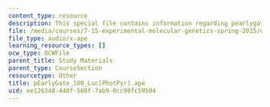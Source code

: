 ```yaml
---
content_type: resource
description: This special file contains information regarding pearlygate 100.
file: /media/courses/7-15-experimental-molecular-genetics-spring-2015/ee126348440f568f7ab90cc90fc59504_pEarlyGate_100_Luc-PhotPyr.ape
file_type: audio/x-ape
learning_resource_types: []
ocw_type: OCWFile
parent_title: Study Materials
parent_type: CourseSection
resourcetype: Other
title: pEarlyGate_100_Luc[PhotPyr].ape
uid: ee126348-440f-568f-7ab9-0cc90fc59504
---
```

